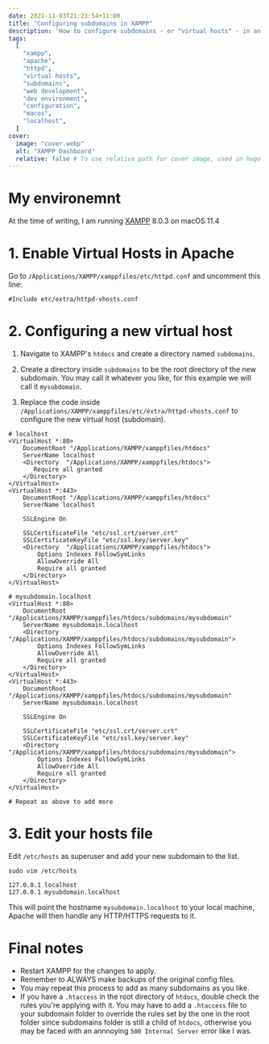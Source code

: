 ```yaml
---
date: 2021-11-03T21:23:54+11:00
title: "Configuring subdomains in XAMPP"
description: 'How to configure subdomains - or "virtual hosts" - in an XAMPP development environment.'
tags:
  [
    "xampp",
    "apache",
    "httpd",
    "virtual hosts",
    "subdomains",
    "web development",
    "dev environment",
    "configuration",
    "macos",
    "localhost",
  ]
cover:
  image: "cover.webp"
  alt: "XAMPP Dashboard"
  relative: false # To use relative path for cover image, used in hugo Page-bundles
---
```


# My environemnt

At the time of writing, I am running [XAMPP](https://www.apachefriends.org/) 8.0.3 on macOS 11.4

# 1. Enable Virtual Hosts in Apache

Go to `/Applications/XAMPP/xamppfiles/etc/httpd.conf` and uncomment this line:

```
#Include etc/extra/httpd-vhosts.conf
```

# 2. Configuring a new virtual host

1. Navigate to XAMPP's `htdocs` and create a directory named `subdomains`.

2. Create a directory inside `subdomains` to be the root directory of the new subdomain. You may call it whatever you like, for this example we will call it `mysubdomain`.

3. Replace the code inside `/Applications/XAMPP/xamppfiles/etc/extra/httpd-vhosts.conf` to configure the new virtual host (subdomain).

```
# localhost
<VirtualHost *:80>
    DocumentRoot "/Applications/XAMPP/xamppfiles/htdocs"
    ServerName localhost
    <Directory  "/Applications/XAMPP/xamppfiles/htdocs">
       Require all granted
    </Directory>
</VirtualHost>
<VirtualHost *:443>
    DocumentRoot "/Applications/XAMPP/xamppfiles/htdocs"
    ServerName localhost

    SSLEngine On

    SSLCertificateFile "etc/ssl.crt/server.crt"
    SSLCertificateKeyFile "etc/ssl.key/server.key"
    <Directory  "/Applications/XAMPP/xamppfiles/htdocs">
        Options Indexes FollowSymLinks
        AllowOverride All
        Require all granted
    </Directory>
</VirtualHost>

# mysubdomain.localhost
<VirtualHost *:80>
    DocumentRoot "/Applications/XAMPP/xamppfiles/htdocs/subdomains/mysubdomain"
    ServerName mysubdomain.localhost
    <Directory  "/Applications/XAMPP/xamppfiles/htdocs/subdomains/mysubdomain">
        Options Indexes FollowSymLinks
        AllowOverride All
        Require all granted
    </Directory>
</VirtualHost>
<VirtualHost *:443>
    DocumentRoot "/Applications/XAMPP/xamppfiles/htdocs/subdomains/mysubdomain"
    ServerName mysubdomain.localhost

    SSLEngine On

    SSLCertificateFile "etc/ssl.crt/server.crt"
    SSLCertificateKeyFile "etc/ssl.key/server.key"
    <Directory  "/Applications/XAMPP/xamppfiles/htdocs/subdomains/mysubdomain">
        Options Indexes FollowSymLinks
        AllowOverride All
        Require all granted
    </Directory>
</VirtualHost>

# Repeat as above to add more
```

# 3. Edit your hosts file

Edit `/etc/hosts` as superuser and add your new subdomain to the list.

```
sudo vim /etc/hosts
```

```
127.0.0.1 localhost
127.0.0.1 mysubdomain.localhost
```

This will point the hostname `mysubdomain.localhost` to your local machine, Apache will then handle any HTTP/HTTPS requests to it.

# Final notes

- Restart XAMPP for the changes to apply.
- Remember to ALWAYS make backups of the original config files.
- You may repeat this process to add as many subdomains as you like.
- If you have a `.htaccess` in the root directory of `htdocs`, double check the rules you're applying with it. You may have to add a `.htaccess` file to your subdomain folder to override the rules set by the one in the root folder since subdomains folder is still a child of `htdocs`, otherwise you may be faced with an annnoying `500 Internal Server` error like I was.
